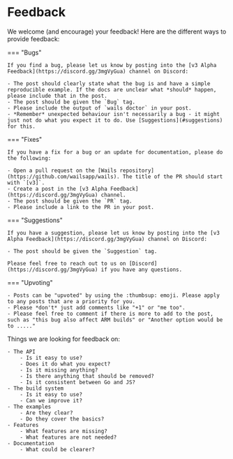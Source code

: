 # Feedback

We welcome (and encourage) your feedback! Here are the different ways to provide feedback:

=== "Bugs"

    If you find a bug, please let us know by posting into the [v3 Alpha Feedback](https://discord.gg/3mgVyGua) channel on Discord:
    
    - The post should clearly state what the bug is and have a simple reproducible example. If the docs are unclear what *should* happen, please include that in the post.
    - The post should be given the `Bug` tag.
    - Please include the output of `wails doctor` in your post.
    - *Remember* unexpected behaviour isn't necessarily a bug - it might just not do what you expect it to do. Use [Suggestions](#suggestions) for this.

=== "Fixes"

    If you have a fix for a bug or an update for documentation, please do the following:
    
    - Open a pull request on the [Wails repository](https://github.com/wailsapp/wails). The title of the PR should start with `[v3]`.
    - Create a post in the [v3 Alpha Feedback](https://discord.gg/3mgVyGua) channel.
    - The post should be given the `PR` tag.
    - Please include a link to the PR in your post.
    
=== "Suggestions"

    If you have a suggestion, please let us know by posting into the [v3 Alpha Feedback](https://discord.gg/3mgVyGua) channel on Discord:

    - The post should be given the `Suggestion` tag.

    Please feel free to reach out to us on [Discord](https://discord.gg/3mgVyGua) if you have any questions.

=== "Upvoting"

    - Posts can be "upvoted" by using the :thumbsup: emoji. Please apply to any posts that are a priority for you. 
    - Please *don't* just add comments like "+1" or "me too". 
    - Please feel free to comment if there is more to add to the post, such as "this bug also affect ARM builds" or "Another option would be to ....."


Things we are looking for feedback on:

    - The API 
        - Is it easy to use? 
        - Does it do what you expect?
        - Is it missing anything?
        - Is there anything that should be removed?
        - Is it consistent between Go and JS?
    - The build system 
        - Is it easy to use? 
        - Can we improve it?
    - The examples
        - Are they clear?
        - Do they cover the basics?
    - Features
        - What features are missing?
        - What features are not needed?
    - Documentation
        - What could be clearer?